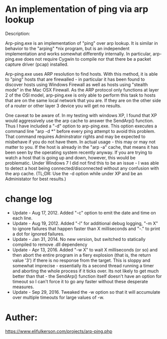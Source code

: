 # An implementation of ping via arp lookup

Description:

Arp-ping.exe is an implementation of "ping" over arp lookup. It is similar in behavior to the "arping" *nix program, but is an independent implementation and works somewhat differently internally. In particular, arp-ping.exe does not require Cygwin to compile nor that there be a packet capture driver (pcap) installed.

Arp-ping.exe uses ARP resolution to find hosts. With this method, it is able to "ping" hosts that are firewalled - in particular it has been found to discover hosts using Windows Firewall as well as hosts using "stealth mode" in the Mac OSX Firewall. As the ARP protocol only functions at layer 2 of the OSI model, arp-ping.exe is only able to perform this task to hosts that are on the same local network that you are. If they are on the other side of a router or other layer 3 device you will get no results.

One caveat to be aware of. In my testing with windows XP, I found that XP would aggressively use the arp cache to answer the SendArp() function. Thus I have included a "-d" option to arp-ping.exe. This option executes a command line "arp -d *" before every ping attempt to avoid this problem. That command requires Adminstrator rights and may be expected to misbehave if you do not have them. In actual usage - this may or may not matter to you. If the host is already in the "arp -a" cache, that means it has been seen by the operating system recently anyway. If you are trying to watch a host that is going up and down, however, this would be problematic. Under Windows 7 I did not find this to be an issue - I was able to detect a host being connected/disconnected without any confusion with the arp cache. (TL;DR: Use the -d option while under XP and be an Administator for best results.)
# change log
 - Update - Aug 17, 2012. Added "-c" option to emit the date and time on each line.
 - Update - Aug 19, 2012. Added "-l" for additional debug logging, "-m X" to ignore failures that happen faster than X milliseconds and "-." to print a dot for ignored failures.
 - Update - Jan 31, 2014. No new version, but switched to statically compiled to remove .dll dependency
 - Update - Apr 13, 2016. Added "-w X" to wait X milliseconds (or so) and then abort the entire program in a fiery explosion (that is, the return value '3') if there is no response from the target. This is sloppy and somewhat imprecise - essentially its a second thread running a timer and aborting the whole process if it ticks over. Its not likely to get much better than that - the SendArp() function itself doesn't have an option for timeout so I can't force it to go any faster without these desperate measures.
 - Update - Sep 29, 2016. Tweaked the -w option so that it will accumulate over multiple timeouts for large values of -w.

# Auther:
https://www.elifulkerson.com/projects/arp-ping.php
